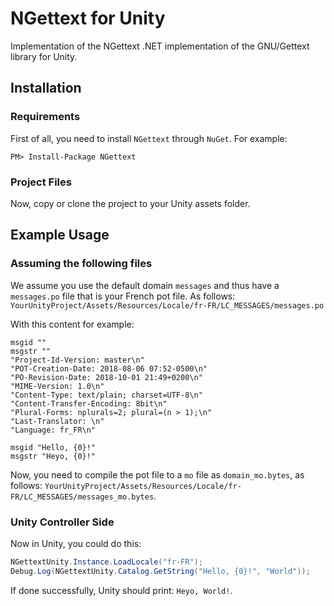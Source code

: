 # NGettext for Unity

Implementation of the NGettext .NET implementation of the GNU/Gettext library for Unity.

## Installation
### Requirements
First of all, you need to install `NGettext` through `NuGet`. For example:
```
PM> Install-Package NGettext
```

### Project Files
Now, copy or clone the project to your Unity assets folder.


## Example Usage
### Assuming the following files
We assume you use the default domain `messages` 
and thus have a `messages.po` file that is your French pot file. As follows:
`YourUnityProject/Assets/Resources/Locale/fr-FR/LC_MESSAGES/messages.po`

With this content for example:

```po
msgid ""
msgstr ""
"Project-Id-Version: master\n"
"POT-Creation-Date: 2018-08-06 07:52-0500\n"
"PO-Revision-Date: 2018-10-01 21:49+0200\n"
"MIME-Version: 1.0\n"
"Content-Type: text/plain; charset=UTF-8\n"
"Content-Transfer-Encoding: 8bit\n"
"Plural-Forms: nplurals=2; plural=(n > 1);\n"
"Last-Translator: \n"
"Language: fr_FR\n"

msgid "Hello, {0}!"
msgstr "Heyo, {0}!"
```

Now, you need to compile the pot file to a `mo` file as `domain_mo.bytes`, as follows:
`YourUnityProject/Assets/Resources/Locale/fr-FR/LC_MESSAGES/messages_mo.bytes`.


### Unity Controller Side
Now in Unity, you could do this:

```cs
NGettextUnity.Instance.LoadLocale("fr-FR");
Debug.Log(NGettextUnity.Catalog.GetString("Hello, {0}!", "World"));
```

If done successfully, Unity should print: `Heyo, World!`.
